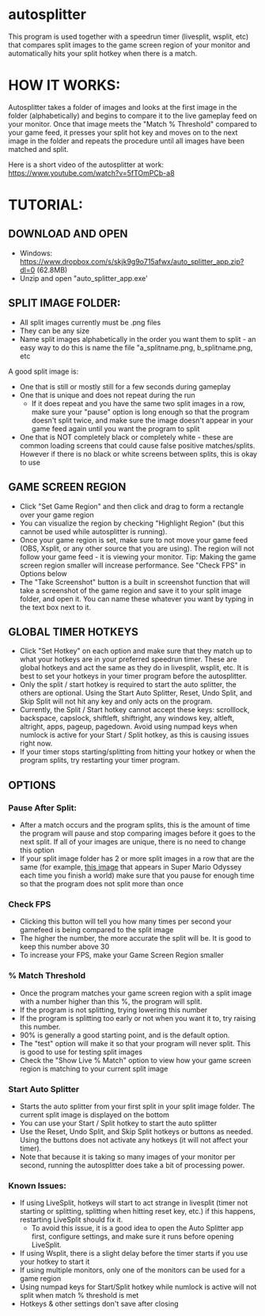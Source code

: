 # autosplitter
This program is used together with a speedrun timer (livesplit, wsplit, etc) that compares split images to the game screen region of your monitor and automatically hits your split hotkey when there is a match.

# HOW IT WORKS:

Autosplitter takes a folder of images and looks at the first image in the folder (alphabetically) and begins to compare it to the live gameplay feed on your monitor. Once that image meets the "Match % Threshold" compared to your game feed, it presses your split hot key and moves on to the next image in the folder and repeats the procedure until all images have been matched and split.

Here is a short video of the autosplitter at work: https://www.youtube.com/watch?v=5fTOmPCb-a8

# TUTORIAL:

## DOWNLOAD AND OPEN

- Windows: https://www.dropbox.com/s/skjk9g9o715afwx/auto_splitter_app.zip?dl=0 (62.8MB)
- Unzip and open "auto_splitter_app.exe'

## SPLIT IMAGE FOLDER:
- All split images currently must be .png files
- They can be any size
- Name split images alphabetically in the order you want them to split - an easy way to do this is name the file "a_splitname.png, b_splitname.png, etc

A good split image is:
- One that is still or mostly still for a few seconds during gameplay
- One that is unique and does not repeat during the run
    - If it does repeat and you have the same two split images in a row, make sure your "pause" option is long enough so that the program doesn't split twice, and make sure the image doesn't appear in your game feed again until you want the program to split
- One that is NOT completely black or completely white - these are common loading screens that could cause false positive matches/splits. However if there is no black or white screens between splits, this is okay to use

## GAME SCREEN REGION
- Click "Set Game Region" and then click and drag to form a rectangle over your game region
- You can visualize the region by checking "Highlight Region" (but this cannot be used while autosplitter is running).
- Once your game region is set, make sure to not move your game feed (OBS, Xsplit, or any other source that you are using). The region will not follow your game feed - it is viewing your monitor. Tip: Making the game screen region smaller will increase performance. See "Check FPS" in Options below
- The "Take Screenshot" button is a built in screenshot function that will take a screenshot of the game region and save it to your split image folder, and open it. You can name these whatever you want by typing in the text box next to it. 

## GLOBAL TIMER HOTKEYS
- Click "Set Hotkey" on each option and make sure that they match up to what your hotkeys are in your preferred speedrun timer. These are global hotkeys and act the same as they do in livesplit, wsplit, etc. It is best to set your hotkeys in your timer program before the autosplitter.
- Only the split / start hotkey is required to start the auto splitter, the others are optional. Using the Start Auto Splitter, Reset, Undo Split, and Skip Split will not hit any key and only acts on the program.
- Currently, the Split / Start hotkey cannot accept these keys: scrolllock, backspace, capslock, shiftleft, shiftright, any windows key, altleft, altright, apps, pageup, pagedown. Avoid using numpad keys when numlock is active for your Start / Split hotkey, as this is causing issues right now.
- If your timer stops starting/splitting from hitting your hotkey or when the program splits, try restarting your timer program.

## OPTIONS
### Pause After Split:
- After a match occurs and the program splits, this is the amount of time the program will pause and stop comparing images before it goes to the next split.  If all of your images are unique, there is no need to change this option 
- If your split image folder has 2 or more split images in a row that are the same (for example, [this image](https://i.imgur.com/MubhHc5.png) that appears in Super Mario Odyssey each time you finish a world) make sure that you pause for enough time so that the program does not split more than once

### Check FPS
- Clicking this button will tell you how many times per second your gamefeed is being compared to the split image
- The higher the number, the more accurate the split will be. It is good to keep this number above 30
- To increase your FPS, make your Game Screen Region smaller

### % Match Threshold
- Once the program matches your game screen region with a split image with a number higher than this %, the program will split.
- If the program is not splitting, trying lowering this number
- If the program is splitting too early or not when you want it to, try raising this number. 
- 90% is generally a good starting point, and is the default option.
- The "test" option will make it so that your program will never split. This is good to use for testing split images
- Check the "Show Live % Match" option to view how your game screen region is matching to your current split image

### Start Auto Splitter
- Starts the auto splitter from your first split in your split image folder. The current split image is displayed on the bottom
- You can use your Start / Split hotkey to start the auto splitter
- Use the Reset, Undo Split, and Skip Split hotkeys or buttons as needed. Using the buttons does not activate any hotkeys (it will not affect your timer).
- Note that because it is taking so many images of your monitor per second, running the autosplitter does take a bit of processing power.

### Known Issues:
- If using LiveSplit, hotkeys will start to act strange in livesplit (timer not starting or splitting, splitting when hitting reset key, etc.) if this happens, restarting LiveSplit should fix it. 
    - To avoid this issue, it is a good idea to open the Auto Splitter app first, configure settings, and make sure it runs before opening LiveSplit.
- If using Wsplit, there is a slight delay before the timer starts if you use your hotkey to start it
- If using multiple monitors, only one of the monitors can be used for a game region
- Using numpad keys for Start/Split hotkey while numlock is active will not split when match % threshold is met
- Hotkeys & other settings don't save after closing

